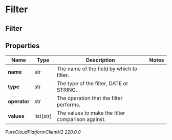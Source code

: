 # Filter

## Filter

## Properties

|Name | Type | Description | Notes|
|------------ | ------------- | ------------- | -------------|
| **name** | str | The name of the field by which to filter. | |
| **type** | str | The type of the filter, DATE or STRING. | |
| **operator** | str | The operation that the filter performs. | |
| **values** | list[str] | The values to make the filter comparison against. | |



_PureCloudPlatformClientV2 220.0.0_
